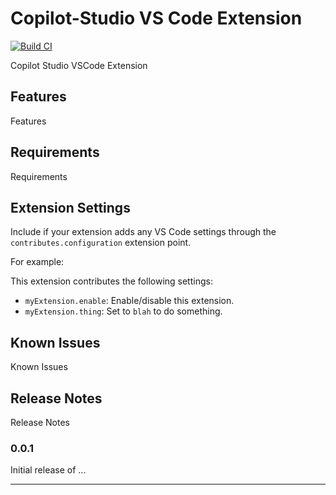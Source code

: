 # Copilot-Studio VS Code Extension

[![Build CI](https://github.com/microsoft/vscode-copilotstudio/actions/workflows/node.js.yml/badge.svg?branch=main)](https://github.com/microsoft/vscode-copilotstudio/actions/workflows/node.js.yml)

Copilot Studio VSCode Extension

## Features

Features

## Requirements

Requirements

## Extension Settings

Include if your extension adds any VS Code settings through the `contributes.configuration` extension point.

For example:

This extension contributes the following settings:

* `myExtension.enable`: Enable/disable this extension.
* `myExtension.thing`: Set to `blah` to do something.

## Known Issues

Known Issues

## Release Notes

Release Notes

### 0.0.1

Initial release of ...

---
